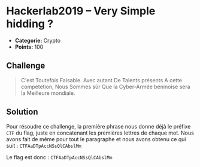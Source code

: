 # Hackerlab2019 – Very Simple hidding ?

* **Categorie:** Crypto
* **Points:** 100

## Challenge
>C'est Toutefois Faisable. Avec autant De Talents présents A cette compétetion, Nous Sommes sûr Que la Cyber-Armée béninoise sera la Meilleure mondiale.

## Solution

Pour résoudre ce challenge, la première phrase nous donne déjà le préfixe `CTF` du flag, juste en concatenant les premières lettres de chaque mot. Nous avons fait de même pour tout le paragraphe et nous avons obtenu ce qui suit :
`CTFAaDTpAccNSsQlCAbslMm`

Le flag est donc : `CTFAaDTpAccNSsQlCAbslMm`
